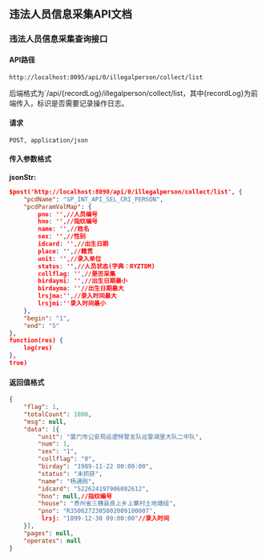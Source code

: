 ## 违法人员信息采集API文档

### 违法人员信息采集查询接口

#### API路径

```http
http://localhost:8095/api/0/illegalperson/collect/list
```

后端格式为`/api/{recordLog}/illegalperson/collect/list，其中{recordLog}为前端传入，标识是否需要记录操作日志。

#### 请求

```
POST, application/json
```

#### 传入参数格式
**jsonStr:**
```json
$post('http://localhost:8090/api/0/illegalperson/collect/list', {
	"pcdName": "SP_INT_API_SEL_CRI_PERSON",
	"pcdParamValMap": {
		pno: '',//人员编号
		hno: '',//指纹编号
		name: '',//姓名
		sex: '',//性别
		idcard: '',//出生日期
		place: '',//籍贯
		unit: '',//录入单位
		status: '',//人员状态(字典：RYZTDM)
		collflag: '',//是否采集
		birdaymi: '',//出生日期最小
		birdayma: ''//出生日期最大
		lrsjma:'',//录入时间最大
		lrsjmi:''录入时间最小
	},
	"begin": "1",
	"end": "5"
},
function(res) {
	log(res)
},
true)
```

#### 返回值格式

```json
{
	"flag": 1,
	"totalCount": 1000,
	"msg": null,
	"data": [{
		"unit": "厦门市公安局巡逻特警支队巡警湖里大队二中队",
		"num": 1,
		"sex": "1",
		"collflag": "0",
		"birday": "1989-11-22 00:00:00",
		"status": "未抓获",
		"name": "杨通刚",
		"idcard": "522624197906082612",
		"hno": null,//指纹编号
		"house": "贵州省三穗县良上乡上寨村土地塘组",
		"pno": "R3506272305002009100007",
		 lrsj: "1899-12-30 09:00:00"//录入时间
	}],
	"pages": null,
	"operates": null
}
```
